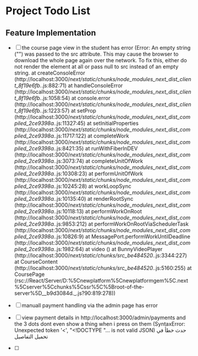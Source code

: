 # Project Todo List

## Feature Implementation
- [ ] the course page view in the student has error (Error: An empty string ("") was passed to the src attribute. This may cause the browser to download the whole page again over the network. To fix this, either do not render the element at all or pass null to src instead of an empty string.
    at createConsoleError (http://localhost:3000/_next/static/chunks/node_modules_next_dist_client_8f19e6fb._.js:882:71)
    at handleConsoleError (http://localhost:3000/_next/static/chunks/node_modules_next_dist_client_8f19e6fb._.js:1058:54)
    at console.error (http://localhost:3000/_next/static/chunks/node_modules_next_dist_client_8f19e6fb._.js:1223:57)
    at setProp (http://localhost:3000/_next/static/chunks/node_modules_next_dist_compiled_2ce9398a._.js:11327:45)
    at setInitialProperties (http://localhost:3000/_next/static/chunks/node_modules_next_dist_compiled_2ce9398a._.js:11717:122)
    at completeWork (http://localhost:3000/_next/static/chunks/node_modules_next_dist_compiled_2ce9398a._.js:8421:35)
    at runWithFiberInDEV (http://localhost:3000/_next/static/chunks/node_modules_next_dist_compiled_2ce9398a._.js:3073:74)
    at completeUnitOfWork (http://localhost:3000/_next/static/chunks/node_modules_next_dist_compiled_2ce9398a._.js:10308:23)
    at performUnitOfWork (http://localhost:3000/_next/static/chunks/node_modules_next_dist_compiled_2ce9398a._.js:10245:28)
    at workLoopSync (http://localhost:3000/_next/static/chunks/node_modules_next_dist_compiled_2ce9398a._.js:10135:40)
    at renderRootSync (http://localhost:3000/_next/static/chunks/node_modules_next_dist_compiled_2ce9398a._.js:10118:13)
    at performWorkOnRoot (http://localhost:3000/_next/static/chunks/node_modules_next_dist_compiled_2ce9398a._.js:9853:212)
    at performWorkOnRootViaSchedulerTask (http://localhost:3000/_next/static/chunks/node_modules_next_dist_compiled_2ce9398a._.js:10826:9)
    at MessagePort.performWorkUntilDeadline (http://localhost:3000/_next/static/chunks/node_modules_next_dist_compiled_2ce9398a._.js:1982:64)
    at video (<anonymous>)
    at BunnyVideoPlayer (http://localhost:3000/_next/static/chunks/src_be484520._.js:3344:227)
    at CourseContent (http://localhost:3000/_next/static/chunks/src_be484520._.js:5160:255)
    at CoursePage (rsc://React/Server/D:%5Cnewplatform%5Cnewplatformgem%5C.next%5Cserver%5Cchunks%5Cssr%5C%5Broot-of-the-server%5D__b9d3084d._.js?90:819:278))
- [ ] manuall payment handling via the admin page has error
- [ ] view payment details in http://localhost:3000/admin/payments and the 3 dots dont even show a thing when i press on them  (SyntaxError: Unexpected token '<', "<!DOCTYPE "... is not valid JSON)
حدث خطأ في تحميل التفاصيل

- [ ]  